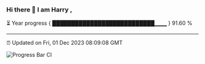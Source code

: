 ### Hi there 👋 I am Harry , 

⏳ Year progress { ███████████████████████████▁▁▁ } 91.60 %

---

⏰ Updated on Fri, 01 Dec 2023 08:09:08 GMT

![Progress Bar CI](https://github.com/duykhang68/duykhang68/workflows/Progress%20Bar%20CI/badge.svg)
